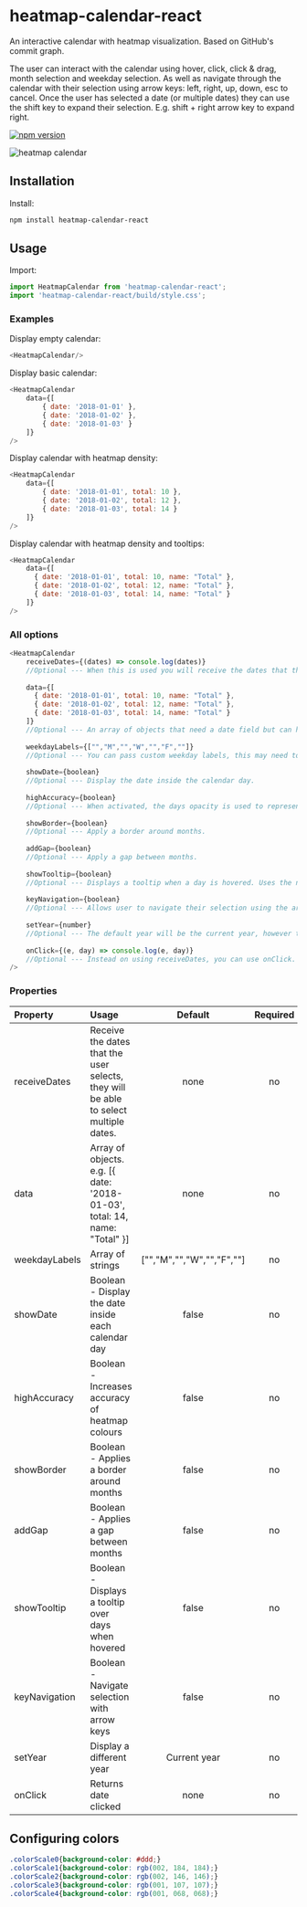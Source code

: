# heatmap-calendar-react
An interactive calendar with heatmap visualization. Based on GitHub's commit graph.

The user can interact with the calendar using hover, click, click & drag, month selection and weekday selection. As well as navigate through the calendar with their selection using arrow keys: left, right, up, down, esc to cancel. Once the user has selected a date (or multiple dates) they can use the shift key to expand their selection. E.g. shift + right arrow key to expand right.

[![npm version](https://badge.fury.io/js/heatmap-calendar-react.svg)](https://badge.fury.io/js/heatmap-calendar-react)

![heatmap calendar](https://github.com/willfretwell/heatmap-calendar-react/blob/master/images/heatmap.jpg)

## Installation

Install:

```bash
npm install heatmap-calendar-react
```

## Usage

Import:

```javascript
import HeatmapCalendar from 'heatmap-calendar-react';
import 'heatmap-calendar-react/build/style.css';
```

### Examples

Display empty calendar:

```javascript
<HeatmapCalendar/>
```

Display basic calendar:

```javascript
<HeatmapCalendar
    data={[
        { date: '2018-01-01' },
        { date: '2018-01-02' },
        { date: '2018-01-03' }
    ]}
/>
```

Display calendar with heatmap density:

```javascript
<HeatmapCalendar
    data={[
        { date: '2018-01-01', total: 10 },
        { date: '2018-01-02', total: 12 },
        { date: '2018-01-03', total: 14 }
    ]}
/>
```

Display calendar with heatmap density and tooltips:

```javascript
<HeatmapCalendar
    data={[
      { date: '2018-01-01', total: 10, name: "Total" },
      { date: '2018-01-02', total: 12, name: "Total" },
      { date: '2018-01-03', total: 14, name: "Total" }
    ]}
/>
```

### All options

```javascript
<HeatmapCalendar
    receiveDates={(dates) => console.log(dates)} 
    //Optional --- When this is used you will receive the dates that the user selects, they will be able to select multiple dates.
    
    data={[
      { date: '2018-01-01', total: 10, name: "Total" },
      { date: '2018-01-02', total: 12, name: "Total" },
      { date: '2018-01-03', total: 14, name: "Total" }
    ]} 
    //Optional --- An array of objects that need a date field but can have a total (which is used to show density for the date) as well as a name field which is used for the tooltip.
    
    weekdayLabels={["","M","","W","","F",""]} 
    //Optional --- You can pass custom weekday labels, this may need to be adjusted with css.
    
    showDate={boolean} 
    //Optional --- Display the date inside the calendar day.
    
    highAccuracy={boolean} 
    //Optional --- When activated, the days opacity is used to represent density as well as colour.
    
    showBorder={boolean} 
    //Optional --- Apply a border around months.
    
    addGap={boolean} 
    //Optional --- Apply a gap between months.
    
    showTooltip={boolean} 
    //Optional --- Displays a tooltip when a day is hovered. Uses the name field in the data object. 
    
    keyNavigation={boolean} 
    //Optional --- Allows user to navigate their selection using the arrows keys and close their selection using the escape key.
    
    setYear={number} 
    //Optional --- The default year will be the current year, however this can be changed by entering a numeric value e.g. 2010.
    
    onClick={(e, day) => console.log(e, day)} 
    //Optional --- Instead on using receiveDates, you can use onClick. This will only allow the user to make one selection at a time.
/>
```

### Properties

|Property        | Usage           | Default  | Required |
|:------------- |:-------------|:-----:|:-----:|
| receiveDates | Receive the dates that the user selects, they will be able to select multiple dates. | none | no |
| data | Array of objects. e.g. [{ date: '2018-01-03', total: 14, name: "Total" }] | none | no |
| weekdayLabels | Array of strings | ["","M","","W","","F",""] | no |
| showDate | Boolean - Display the date inside each calendar day | false | no |
| highAccuracy | Boolean - Increases accuracy of heatmap colours | false | no |
| showBorder | Boolean - Applies a border around months | false | no |
| addGap | Boolean - Applies a gap between months | false | no |
| showTooltip | Boolean - Displays a tooltip over days when hovered | false | no |
| keyNavigation | Boolean - Navigate selection with arrow keys | false | no |
| setYear | Display a different year | Current year | no |
| onClick | Returns date clicked | none | no |

## Configuring colors

```css
.colorScale0{background-color: #ddd;}
.colorScale1{background-color: rgb(002, 184, 184);}
.colorScale2{background-color: rgb(002, 146, 146);}
.colorScale3{background-color: rgb(001, 107, 107);}
.colorScale4{background-color: rgb(001, 068, 068);}
```
